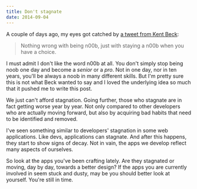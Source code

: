 ```yaml
---
title: Don't stagnate
date: 2014-09-04
---
```


A couple of days ago, my eyes got catched by [a tweet from Kent Beck](https://twitter.com/KentBeck/status/506812869036347392):

> Nothing wrong with being n00b, just with staying a n00b when you have a choice.

I must admit I don't like the word n00b at all. You don't simply stop being noob one day and become a _senior_ or a _pro_. Not in one day, nor in ten years, you'll be always a noob in many different skills. But I'm pretty sure this is not what Beck wanted to say and I loved the underlying idea so much that it pushed me to write this post.

We just can't afford stagnation. Going further, those who stagnate are in fact getting worse year by year. Not only compared to other developers who are actually moving forward, but also by acquiring bad habits that need to be identified and removed.

I've seen something similar to developers' stagnation in some web applications. Like devs, applications can stagnate. And after this happens, they start to show signs of decay. Not in vain, the apps we develop reflect many aspects of ourselves.

So look at the apps you've been crafting lately. Are they stagnated or moving, day by day, towards a better design? If the apps you are currently involved in seem stuck and dusty, may be you should better look at yourself. You're still in time.


